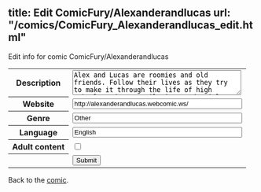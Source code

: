 title: Edit ComicFury/Alexanderandlucas
url: "/comics/ComicFury_Alexanderandlucas_edit.html"
---
Edit info for comic ComicFury/Alexanderandlucas

<form name="comic" action="http://gaepostmail.appspot.com/comic/" method="post">
<table class="comicinfo">
<tr>
<th>Description</th><td><textarea name="description" cols="40" rows="3">Alex and Lucas are roomies and old friends. Follow their lives as they try to make it through the life of high school graduates. Hilarity, and mainly drama, ensues! This is a reboot of a previous comic I had on Drunk Duck.</textarea></td>
</tr>
<tr>
<th>Website</th><td><input type="text" name="url" value="http://alexanderandlucas.webcomic.ws/" size="40"/></td>
</tr>
<tr>
<th>Genre</th><td><input type="text" name="genre" value="Other" size="40"/></td>
</tr>
<tr>
<th>Language</th><td><input type="text" name="language" value="English" size="40"/></td>
</tr>
<tr>
<th>Adult content</th><td><input type="checkbox" name="adult" value="adult" /></td>
</tr>
<tr>
<th></th><td>
<input type="hidden" name="comic" value="ComicFury_Alexanderandlucas" />
<input type="submit" name="submit" value="Submit" />
</td>
</tr>
</table>
</form>

Back to the [comic](ComicFury_Alexanderandlucas.html).
